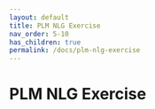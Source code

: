 ```yaml
---
layout: default
title: PLM NLG Exercise
nav_order: 5-10
has_children: true
permalink: /docs/plm-nlg-exercise
---
```


# PLM NLG Exercise

